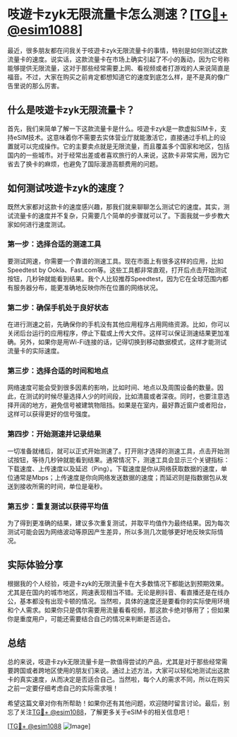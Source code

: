 # 吱遊卡zyk无限流量卡怎么测速？[[TG💪+ @esim1088](https://t.me/s/esim1088)]

最近，很多朋友都在问我关于吱遊卡zyk无限流量卡的事情，特别是如何测试这款流量卡的速度。说实话，这款流量卡在市场上确实引起了不小的轰动，因为它号称能够提供无限流量，这对于那些经常需要上网、看视频或者打游戏的人来说简直是福音。不过，大家在购买之前肯定都想知道它的速度到底怎么样，是不是真的像广告里说的那么厉害。

## 什么是吱遊卡zyk无限流量卡？

首先，我们来简单了解一下这款流量卡是什么。吱遊卡zyk是一款虚拟SIM卡，支持eSIM技术。这意味着你不需要去实体营业厅就能激活它，直接通过手机上的设置就可以完成操作。它的主要卖点就是无限流量，而且覆盖多个国家和地区，包括国内的一些城市。对于经常出差或者喜欢旅行的人来说，这款卡非常实用，因为它省去了换卡的麻烦，也避免了国际漫游高额费用的问题。

## 如何测试吱遊卡zyk的速度？

既然大家都对这款卡的速度感兴趣，那我们就来聊聊怎么测试它的速度。其实，测试流量卡的速度并不复杂，只需要几个简单的步骤就可以了。下面我就一步步教大家如何进行速度测试。

### 第一步：选择合适的测速工具

要测试网速，你需要一个靠谱的测速工具。现在市面上有很多这样的应用，比如Speedtest by Ookla、Fast.com等。这些工具都非常直观，打开后点击开始测试按钮，几秒钟就能看到结果。我个人比较推荐Speedtest，因为它在全球范围内都有服务器分布，能更准确地反映你所在位置的网络状况。

### 第二步：确保手机处于良好状态

在进行测速之前，先确保你的手机没有其他应用程序占用网络资源。比如，你可以关闭后台运行的应用程序，停止下载或上传大文件。这样可以保证测速结果更加准确。另外，如果你是用Wi-Fi连接的话，记得切换到移动数据模式，这样才能测试流量卡的实际速度。

### 第三步：选择合适的时间和地点

网络速度可能会受到很多因素的影响，比如时间、地点以及周围设备的数量。因此，在测试的时候尽量选择人少的时间段，比如清晨或者深夜。同时，也要注意选择开阔的地方，避免信号被建筑物阻挡。如果是在室内，最好靠近窗户或者阳台，这样可以获得更好的信号强度。

### 第四步：开始测速并记录结果

一切准备就绪后，就可以正式开始测速了。打开刚才选择的测速工具，点击开始测试按钮，等待几秒钟就能看到结果。通常情况下，测速工具会显示三个关键指标：下载速度、上传速度以及延迟（Ping）。下载速度是你从网络获取数据的速度，单位通常是Mbps；上传速度是你向网络发送数据的速度；而延迟则是指数据包从发送到接收所需的时间，单位是毫秒。

### 第五步：重复测试以获得平均值

为了得到更准确的结果，建议多次重复测试，并取平均值作为最终结果。因为每次测试可能会因为网络波动等原因产生差异，所以多测几次能够更好地反映实际情况。

## 实际体验分享

根据我的个人经验，吱遊卡zyk的无限流量卡在大多数情况下都能达到预期效果。尤其是在国内的城市地区，网速表现相当不错。无论是刷抖音、看直播还是在线办公，基本都没有出现卡顿的情况。当然啦，具体的速度还是要看你的实际使用环境和个人需求。如果你只是偶尔需要用流量看看视频，那这款卡绝对够用了；但如果你是重度用户，可能还需要结合自己的情况来判断是否适合。

## 总结

总的来说，吱遊卡zyk无限流量卡是一款值得尝试的产品，尤其是对于那些经常需要跨国或者跨地区使用的朋友们来说。通过上述方法，大家可以轻松地测试出这款卡的真实速度，从而决定是否适合自己。当然啦，每个人的需求不同，所以在购买之前一定要仔细考虑自己的实际需求哦！

希望这篇文章对你有所帮助！如果你还有其他问题，欢迎随时留言讨论。最后，别忘了关注[TG💪+ @esim1088](https://t.me/s/esim1088)，了解更多关于eSIM卡的相关信息吧！

[[TG💪+ @esim1088](https://t.me/s/esim1088) ![Image](https://i.postimg.cc/4NQfJmqS/Snipaste-2025-05-13-00-14-12.png)]